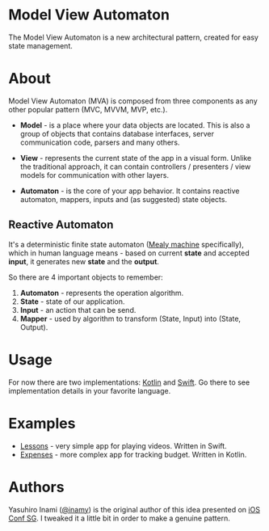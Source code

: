 # Model View Automaton

The Model View Automaton is a new architectural pattern, created for easy state management.

# About 

Model View Automaton (MVA) is composed from three components as any other popular pattern (MVC, MVVM, MVP, etc.).

* **Model** - is a place where your data objects are located. This is also a group of objects that contains database interfaces, server communication code, parsers and many others.

* **View** - represents the current state of the app in a visual form. Unlike the traditional approach, it can contain controllers / presenters / view models for communication with other layers.

* **Automaton** - is the core of your app behavior. It contains reactive automaton, mappers, inputs and (as suggested) state objects.

## Reactive Automaton

It's a deterministic finite state automaton ([Mealy machine](https://en.wikipedia.org/wiki/Mealy_machine) specifically), which in human language means - based on current **state** and accepted **input**, it generates new **state** and the **output**.

So there are 4 important objects to remember:

1. **Automaton** - represents the operation algorithm.
2. **State** - state of our application.
3. **Input** - an action that can be send.
4. **Mapper** - used by algorithm to transform (State, Input) into (State, Output).

# Usage

For now there are two implementations: [Kotlin](Kotlin) and [Swift](Swift). Go there to see implementation details in your favorite language.

# Examples

* [Lessons](https://github.com/Nominalista/Lessons) - very simple app for playing videos. Written in Swift.
* [Expenses](https://github.com/Nominalista/Expenses) - more complex app for tracking budget. Written in Kotlin.

# Authors

Yasuhiro Inami ([@inamy](https://github.com/inamiy/)) is the original author of this idea presented on [iOS Conf SG](https://youtu.be/Oau4JjJP3nA). I tweaked it a little bit in order to make a genuine pattern.
